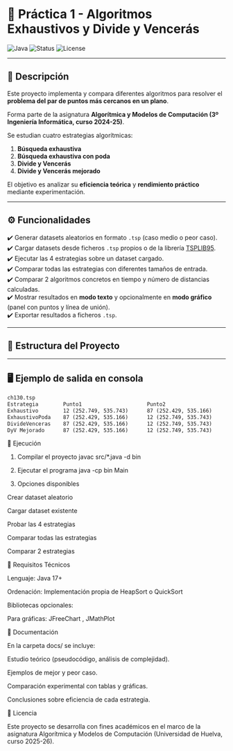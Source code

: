 # 📌 Práctica 1 - Algoritmos Exhaustivos y Divide y Vencerás  

![Java](https://img.shields.io/badge/Java-17+-orange?style=for-the-badge&logo=java)
![Status](https://img.shields.io/badge/Status-En%20desarrollo-blue?style=for-the-badge)
![License](https://img.shields.io/badge/Licencia-Académica-green?style=for-the-badge)

---

## 🎯 Descripción  

Este proyecto implementa y compara diferentes algoritmos para resolver el **problema del par de puntos más cercanos en un plano**.  

Forma parte de la asignatura **Algorítmica y Modelos de Computación (3º Ingeniería Informática, curso 2024-25)**.  

Se estudian cuatro estrategias algorítmicas:  

1. **Búsqueda exhaustiva**  
2. **Búsqueda exhaustiva con poda**  
3. **Divide y Vencerás**  
4. **Divide y Vencerás mejorado**  

El objetivo es analizar su **eficiencia teórica** y **rendimiento práctico** mediante experimentación.  

---

## ⚙️ Funcionalidades  

✔️ Generar datasets aleatorios en formato `.tsp` (caso medio o peor caso).  
✔️ Cargar datasets desde ficheros `.tsp` propios o de la librería [TSPLIB95](http://www.iwr.uni-heidelberg.de/groups/comopt/software/TSPLIB95/).  
✔️ Ejecutar las 4 estrategias sobre un dataset cargado.  
✔️ Comparar todas las estrategias con diferentes tamaños de entrada.  
✔️ Comparar 2 algoritmos concretos en tiempo y número de distancias calculadas.  
✔️ Mostrar resultados en **modo texto** y opcionalmente en **modo gráfico** (panel con puntos y línea de unión).  
✔️ Exportar resultados a ficheros `.tsp`.  

---

## 📂 Estructura del Proyecto  

---

## 🖥️ Ejemplo de salida en consola  

```txt
ch130.tsp
Estrategia        Punto1                     Punto2                     distancia   calculadas   tiempo(mseg)
Exhaustivo        12 (252.749, 535.743)      87 (252.429, 535.166)      0.66018099     8385        0.1729
ExhaustivoPoda    87 (252.429, 535.166)      12 (252.749, 535.743)      0.66018099       48        0.0301
DivideVenceras    87 (252.429, 535.166)      12 (252.749, 535.743)      0.66018099      290        0.0402
DyV Mejorado      87 (252.429, 535.166)      12 (252.749, 535.743)      0.66018099      160        0.0586
```
🚀 Ejecución
1. Compilar el proyecto
javac src/*.java -d bin

2. Ejecutar el programa
java -cp bin Main

3. Opciones disponibles

Crear dataset aleatorio

Cargar dataset existente

Probar las 4 estrategias

Comparar todas las estrategias

Comparar 2 estrategias

🔧 Requisitos Técnicos

Lenguaje: Java 17+

Ordenación: Implementación propia de HeapSort o QuickSort

Bibliotecas opcionales:

Para gráficas: JFreeChart
, JMathPlot

📖 Documentación

En la carpeta docs/ se incluye:

Estudio teórico (pseudocódigo, análisis de complejidad).

Ejemplos de mejor y peor caso.

Comparación experimental con tablas y gráficas.

Conclusiones sobre eficiencia de cada estrategia.

📝 Licencia

Este proyecto se desarrolla con fines académicos en el marco de la asignatura Algorítmica y Modelos de Computación (Universidad de Huelva, curso 2025-26).
